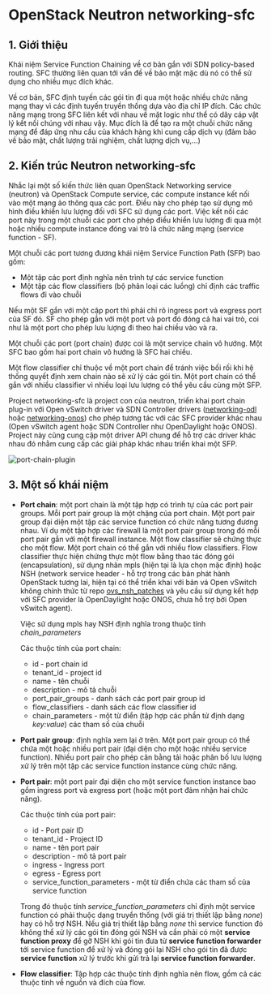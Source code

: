 # OpenStack Neutron networking-sfc

## 1. Giới thiệu
Khái niệm Service Function Chaining về cơ bản gắn với SDN policy-based routing. SFC thường liên quan tới vấn đề về bảo mật mặc dù nó có thể sử dụng cho nhiều mục đích khác.

Về cơ bản, SFC định tuyến các gói tin đi qua một hoặc nhiều chức năng mạng thay vì các định tuyến truyền thống dựa vào địa chỉ IP đích. Các chức năng mạng trong SFC liên kết với nhau về mặt logic như thể có dây cáp vật lý kết nối chúng với nhau vậy. Mục đích là để tạo ra một chuỗi chức năng mạng để đáp ứng nhu cầu của khách hàng khi cung cấp dịch vụ (đảm bảo về bảo mật, chất lượng trải nghiệm, chất lượng dịch vụ,...) 

## 2. Kiến trúc Neutron networking-sfc
Nhắc lại một số kiến thức liên quan OpenStack Networking service (neutron) và OpenStack Compute service, các compute instance kết nối vào một mạng ảo thông qua các port. Điều này cho phép tạo sử dụng mô hình điều khiển lưu lượng đối với SFC sử dụng các port. Việc kết nối các port này trong một chuỗi các port cho phép điều khiển lưu lượng đi qua một hoặc nhiều compute instance đóng vai trò là chức năng mạng (service function - SF).

Một chuỗi các port tương đương khái niệm Service Function Path (SFP) bao gồm:
 - Một tập các port định nghĩa nên trình tự các service function
 - Một tập các flow classifiers (bộ phân loại các luồng) chỉ định các traffic flows đi vào chuỗi

Nếu một SF gắn với một cặp port thì phải chỉ rõ ingress port và exgress port của SF đó. SF cho phép gắn với một port và port đó đóng cả hai vai trò, coi như là một port cho phép lưu lượng đi theo hai chiều vào và ra.

Một chuỗi các port (port chain) được coi là một service chain vô hướng. Một SFC bao gồm hai port chain vô hướng là SFC hai chiều.

Một flow classifier chỉ thuộc về một port chain để tránh việc bối rối khi hệ thống quyết định xem chain nào sẽ xử lý các gói tin. Một port chain có thể gắn với nhiều classifier vì nhiều loại lưu lượng có thể yêu cầu cùng một SFP.

Project networking-sfc là project con của neutron, triển khai port chain plug-in với Open vSwitch driver và SDN Controller drivers ([networking-odl](https://github.com/openstack/networking-odl.git) hoặc [networking-onos](https://github.com/openstack/networking-onos.git)) cho phép tương tác với các SFC provider khác nhau (Open vSwitch agent hoặc SDN Controller như OpenDaylight hoặc ONOS).
Project này cũng cung cập một driver API chung để hỗ trợ các driver khác nhau đó nhằm cung cấp các giải pháp khác nhau triển khai một SFP.

![port-chain-plugin](https://docs.openstack.org/ocata/networking-guide/_images/port-chain-architecture-diagram.png)

## 3. Một số khái niệm
- __Port chain__: một port chain là một tập hợp có trình tự của các port pair groups. Mỗi port pair group là một chặng của port chain. Một port pair group đại diện một tập các service function có chức năng tương đương nhau. Ví dụ một tập hợp các firewall là một port pair group trong đó mỗi port pair gắn với một firewall instance. Một flow classifier sẽ chứng thực cho một flow. Một port chain có thể gắn với nhiều flow classifiers. Flow classifier thực hiện chứng thực một flow bằng thao tác đóng gói (encapsulation), sử dụng nhãn mpls (hiện tại là lựa chọn mặc định) hoặc NSH (network service header - hỗ trợ trong các bản phát hành OpenStack tương lai, hiện tại có thể triển khai với bản vá Open vSwitch không chính thức từ repo [ovs_nsh_patches](https://github.com/yyang13/ovs_nsh_patches.git) và yêu cầu sử dụng kết hợp với SFC provider là OpenDaylight hoặc ONOS, chưa hỗ trợ bởi Open vSwitch agent).

    Việc sử dụng mpls hay NSH định nghĩa trong thuộc tính _chain_parameters_

    Các thuộc tính của port chain:
     - id - port chain id
     - tenant_id - project id
     - name - tên chuỗi
     - description - mô tả chuỗi
     - port_pair_groups - danh sách các port pair group id
     - flow_classifiers - danh sách các flow classifier id
     - chain_parameters - một từ điển (tập hợp các phần tử định dạng _key:value_) các tham số của chuỗi

- __Port pair group__: định nghĩa xem lại ở trên. Một port pair group có thể chứa một hoặc nhiều port pair (đại diện cho một hoặc nhiều service function). Nhiều port pair cho phép cân bằng tải hoặc phân bố lưu lượng xử lý trên một tập các service function instance cùng chức năng.

- __Port pair__: một port pair đại diện cho một service function instance bao gồm ingress port và exgress port (hoặc một port đảm nhận hai chức năng).
    
    Các thuộc tính của port pair:
    - id - Port pair ID
    - tenant_id - Project ID
    - name - tên port pair
    - description - mô tả port pair
    - ingress - Ingress port
    - egress - Egress port
    - service_function_parameters - một từ điển chứa các tham số của service function

    Trong đó thuộc tính _service_function_parameters_ chỉ định một service function có phải thuộc dạng truyền thống (với giá trị thiết lập bằng _none_) hay có hỗ trợ NSH. Nếu giá trị thiết lập bằng _none_ thì service function đó không thể xử lý các gói tin đóng gói NSH và cần phải có một __service function proxy__ để gỡ NSH khi gói tin đưa từ __service function forwarder__ tới service function để xử lý và đóng gói lại NSH cho gói tin đã được __service function__ xử lý trước khi gửi trả lại __service function forwarder__. 

- __Flow classifier__: Tập hợp các thuộc tính định nghĩa nên flow, gồm cả các thuộc tính về nguồn và đích của flow. 



